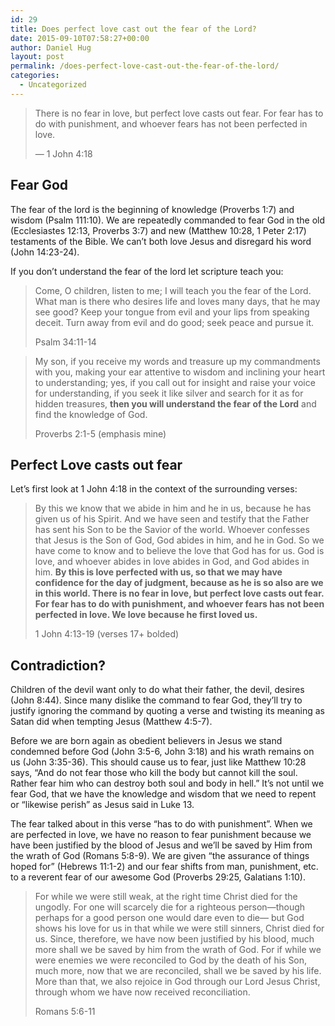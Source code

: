 ```yaml
---
id: 29
title: Does perfect love cast out the fear of the Lord?
date: 2015-09-10T07:58:27+00:00
author: Daniel Hug
layout: post
permalink: /does-perfect-love-cast-out-the-fear-of-the-lord/
categories:
  - Uncategorized
---
```

> There is no fear in love, but perfect love casts out fear. For fear has to do with punishment, and whoever fears has not been perfected in love.
> 
> &#8212; 1 John 4:18 

## Fear God

The fear of the lord is the beginning of knowledge (Proverbs 1:7) and wisdom (Psalm 111:10). We are repeatedly commanded to fear God in the old (Ecclesiastes 12:13, Proverbs 3:7) and new (Matthew 10:28, 1 Peter 2:17) testaments of the Bible. We can&#8217;t both love Jesus and disregard his word (John 14:23-24).

If you don&#8217;t understand the fear of the lord let scripture teach you:

> Come, O children, listen to me;
> I will teach you the fear of the Lord.
> What man is there who desires life
> and loves many days, that he may see good?
> Keep your tongue from evil
> and your lips from speaking deceit.
> Turn away from evil and do good;
> seek peace and pursue it.
> 
> Psalm 34:11-14

> My son, if you receive my words
> and treasure up my commandments with you,
> making your ear attentive to wisdom
> and inclining your heart to understanding;
> yes, if you call out for insight
> and raise your voice for understanding,
> if you seek it like silver
> and search for it as for hidden treasures,
> **then you will understand the fear of the Lord**
> and find the knowledge of God.
> 
> Proverbs 2:1-5 (emphasis mine) 

## Perfect Love casts out fear

Let&#8217;s first look at 1 John 4:18 in the context of the surrounding verses:

> By this we know that we abide in him and he in us, because he has given us of his Spirit. And we have seen and testify that the Father has sent his Son to be the Savior of the world. Whoever confesses that Jesus is the Son of God, God abides in him, and he in God. So we have come to know and to believe the love that God has for us. God is love, and whoever abides in love abides in God, and God abides in him. **By this is love perfected with us, so that we may have confidence for the day of judgment, because as he is so also are we in this world. There is no fear in love, but perfect love casts out fear. For fear has to do with punishment, and whoever fears has not been perfected in love. We love because he first loved us.**
> 
> 1 John 4:13-19 (verses 17+ bolded) 

## Contradiction?

Children of the devil want only to do what their father, the devil, desires (John 8:44). Since many dislike the command to fear God, they&#8217;ll try to justify ignoring the command by quoting a verse and twisting its meaning as Satan did when tempting Jesus (Matthew 4:5-7).

Before we are born again as obedient believers in Jesus we stand condemned before God (John 3:5-6, John 3:18) and his wrath remains on us (John 3:35-36). This should cause us to fear, just like Matthew 10:28 says, &#8220;And do not fear those who kill the body but cannot kill the soul. Rather fear him who can destroy both soul and body in hell.&#8221; It&#8217;s not until we fear God, that we have the knowledge and wisdom that we need to repent or &#8220;likewise perish&#8221; as Jesus said in Luke 13.

The fear talked about in this verse &#8220;has to do with punishment&#8221;. When we are perfected in love, we have no reason to fear punishment because we have been justified by the blood of Jesus and we&#8217;ll be saved by Him from the wrath of God (Romans 5:8-9). We are given &#8220;the assurance of things hoped for&#8221; (Hebrews 11:1-2) and our fear shifts from man, punishment, etc. to a reverent fear of our awesome God (Proverbs 29:25, Galatians 1:10).

> For while we were still weak, at the right time Christ died for the ungodly. For one will scarcely die for a righteous person—though perhaps for a good person one would dare even to die— but God shows his love for us in that while we were still sinners, Christ died for us. Since, therefore, we have now been justified by his blood, much more shall we be saved by him from the wrath of God. For if while we were enemies we were reconciled to God by the death of his Son, much more, now that we are reconciled, shall we be saved by his life. More than that, we also rejoice in God through our Lord Jesus Christ, through whom we have now received reconciliation.
> 
> Romans 5:6-11